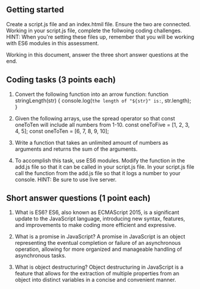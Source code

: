 ## Getting started

Create a script.js file and an index.htmil file. Ensure the two are connected. Working in your script.js file, complete the follwoing coding challenges. HINT: When you're setting these files up, remember that you will be working with ES6 modules in this assessment.

Working in this document, answer the three short answer questions at the end.

## Coding tasks (3 points each)

1. Convert the following function into an arrow function:
   function stringLength(str) {
   console.log(`the length of "${str}" is:`, str.length);
   }

2. Given the following arrays, use the spread operator so that const oneToTen will include all numbers from 1-10.
   const oneToFive = [1, 2, 3, 4, 5];
   const oneToTen = [6, 7, 8, 9, 10];

3. Write a function that takes an unlimited amount of numbers as arguments and returns the sum of the arguments.

4. To accomplish this task, use ES6 modules. Modify the function in the add.js file so that it can be called in your script.js file. In your script.js file call the function from the add.js file so that it logs a number to your console. HINT: Be sure to use live server.

## Short answer questions (1 point each)

1. What is ES6?
ES6, also known as ECMAScript 2015, is a significant update to the JavaScript language, introducing new syntax, features, and improvements to make coding more efficient and expressive.

2. What is a promise in JavaScript?
A promise in JavaScript is an object representing the eventual completion or failure of an asynchronous operation, allowing for more organized and manageable handling of asynchronous tasks.

3. What is object destructuring?
Object destructuring in JavaScript is a feature that allows for the extraction of multiple properties from an object into distinct variables in a concise and convenient manner.